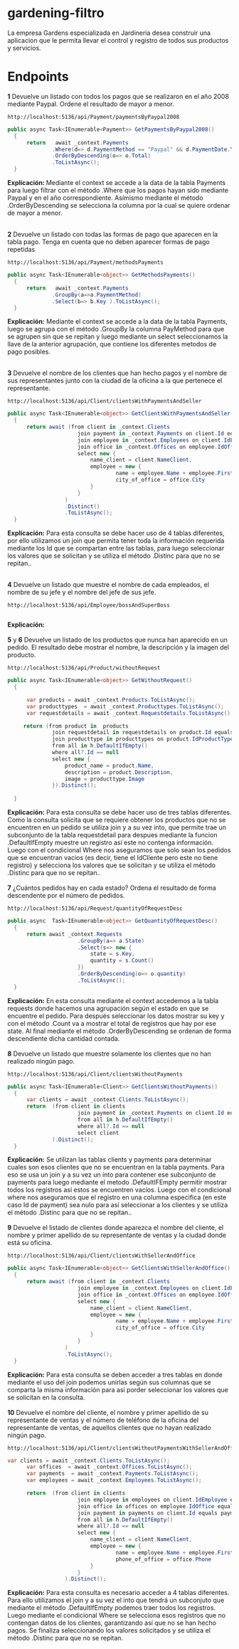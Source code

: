 # gardening-filtro
La empresa Gardens especializada en Jardineria desea construir una aplicacion que le permita llevar el control
y registro de todos sus productos y servicios.

# Endpoints
<b>1</b> Devuelve un listado con todos los pagos que se realizaron en el año 2008 mediante Paypal. Ordene el resultado de mayor a menor.
  ```
  http://localhost:5136/api/Payment/paymentsByPaypal2008
  ```
  ```c#
  public async Task<IEnumerable<Payment>> GetPaymentsByPaypal2008()
    {
        return   await _context.Payments
                .Where(d=> d.PaymentMethod == "Paypal" && d.PaymentDate.Year.Equals(2008))
                .OrderByDescending(o=> o.Total)
                .ToListAsync();
    }
  ```
<b>Explicación: </b>Mediante el context se accede a la data de la tabla Payments para luego filtrar con el método .Where que los pagos hayan sido mediante Paypal y en el año correspondiente. Asímismo mediante el método .OrderByDescending se selecciona la columna por la cual se quiere ordenar de mayor a menor.<br><br>

<b>2</b> Devuelve un listado con todas las formas de pago que aparecen en la tabla pago. Tenga en cuenta que no deben aparecer formas de pago repetidas
  ```
  http://localhost:5136/api/Payment/methodsPayments
  ```
  ```c#
  public async Task<IEnumerable<object>> GetMethodsPayments()
    {
        return   await _context.Payments
                .GroupBy(a=>a.PaymentMethod)
                .Select(b=> b.Key ).ToListAsync();
    }
  ```
  <b>Explicación:</b> Mediante el context se accede a la data de la tabla Payments, luego se agrupa con el método .GroupBy la columna PayMethod para que se agrupen sin que se repitan y luego mediante un select seleccionamos la llave de la anterior agrupación, que contiene los diferentes metodos de pago posibles.
  <br><br>

<b>3</b> Devuelve el nombre de los clientes que han hecho pagos y el nombre de sus representantes junto con la ciudad de la oficina a la que pertenece el representante.
  ```
  http://localhost:5136/api/Client/clientsWithPaymentsAndSeller
  ```
  ```c#
  public async Task<IEnumerable<object>> GetClientsWithPaymentsAndSeller()
    {
        return await (from client in _context.Clients
                        join payment in _context.Payments on client.Id equals payment.IdClient
                        join employee in _context.Employees on client.IdEmployee equals employee.Id
                        join office in _context.Offices on employee.IdOffice equals office.Id   
                        select new {
                            name_client = client.NameClient,
                            employee = new {
                                    name = employee.Name + employee.FirstSurname,
                                    city_of_office = office.City
                            }
                        }
                    )
                    .Distinct()
                    .ToListAsync();
    }
  ```
  <b>Explicación:</b> Para esta consulta se debe hacer uso de 4 tablas diferentes, por ello utilizamos un join que permita tener toda la información requerida mediante los Id que se compartan entre las tablas, para luego seleccionar los valores que se solicitan y se utiliza el método .Distinc para que no se repitan..
  <br><br>
  
<b>4</b> Devuelve un listado que muestre el nombre de cada empleados, el nombre de su jefe y el nombre del jefe de sus jefe.
  ```
  http://localhost:5136/api/Employee/bossAndSuperBoss
  ```
  ```

  ```
  <b>Explicación:</b>
  <br><br>
<b>5</b> y <b>6</b> Devuelve un listado de los productos que nunca han aparecido en un pedido. El resultado debe mostrar el nombre, la descripción y la imagen del producto.
  ```
  http://localhost:5136/api/Product/withoutRequest
  ```
  ```c#
  public async Task<IEnumerable<object>> GetWithoutRequest()
    {

        var products = await _context.Products.ToListAsync();
        var producttypes  = await _context.Producttypes.ToListAsync();
        var requestdetails = await _context.Requestdetails.ToListAsync();

       return (from product in  products
                join requestdetail in requestdetails on product.Id equals requestdetail.IdProduct into h
                join producttype in producttypes on product.IdProductType equals producttype.Id
                from all in h.DefaultIfEmpty()
                where all?.Id == null
                select new {
                    product_name = product.Name,
                    description = product.Description,
                    image = producttype.Image
                }).Distinct();
                            
    }
  ```
  <b>Explicación:</b> Para esta consulta se debe hacer uso de tres tablas diferentes. Como la consulta solicita que se requiere obtener los productos que no se encuentren en un pedido se utiliza join y a su vez into, que permite trae un subconjunto de la tabla requestdetail para despues mediante la funcion .DefaultIfEmpty muestre un registro así este no contenga información. Luego con el condicional Where nos aseguramos que solo sean los pedidos que se encuentran vacios (es decir, tiene el IdCliente pero este no tiene registro) y selecciona los valores que se solicitan y se utiliza el método .Distinc para que no se repitan..
  <br><br>
<b>7</b> ¿Cuántos pedidos hay en cada estado? Ordena el resultado de forma descendente por el número de pedidos.
   ```
   http://localhost:5136/api/Request/quantityOfRequestDesc
   ```
  ```c#
  public async  Task<IEnumerable<object>> GetQuantityOfRequestDesc()
    {
        return await _context.Requests
                        .GroupBy(a=> a.State)
                        .Select(s=> new {
                            state = s.Key,
                            quantity = s.Count()
                        })
                        .OrderByDescending(o=> o.quantity)
                        .ToListAsync();
    }
  ```
  <b>Explicación:</b> En esta consulta mediante el context accedemos a la tabla requests donde hacemos una agrupación según el estado en que se encuentre el pedido. Para después seleccionar los datos mostrar su key y con el método .Count va a mostrar el total de registros que hay por ese state. Al final mediante el método .OrderByDescending se ordenan de forma descendiente dicha cantidad contada.
  <br><br>
<b>8</b> Devuelve un listado que muestre solamente los clientes que no han realizado ningún pago.
  ```
  http://localhost:5136/api/Client/clientsWithoutPayments
  ```
  ```c#
  public async Task<IEnumerable<Client>> GetClientsWithoutPayments()
    {
        var clients = await _context.Clients.ToListAsync();
        return  (from client in clients
                        join payment in _context.Payments on client.Id equals payment.IdClient into h
                        from all in h.DefaultIfEmpty()
                        where all?.Id == null
                        select client
                ).Distinct();
    }
  ```
  <b>Explicación:</b> Se utilizan las tablas clients y payments para determinar cuales son esos clientes que no se encuentran en la tabla payments. Para eso se usa un join y a su vez un into para contener ese subconjunto de payments para luego mediante el metodo .DefaultIFEmpty permitir mostrar todos los registros así estos se encuentren vacíos. Luego con el condicional where nos aseguramos que el registro en una columna especifica (en este caso Id de payment) sea nulo para así seleccionar a los clientes y se utiliza el método .Distinc para que no se repitan..
  <br><br>
<b>9</b> Devuelve el listado de clientes donde aparezca el nombre del cliente, el nombre y primer apellido de su representante de ventas y la ciudad donde está su oficina.
  ```
  http://localhost:5136/api/Client/clientsWithSellerAndOffice
  ```
  ```c#
  public async Task<IEnumerable<object>> GetClientsWithSellerAndOffice()
    {
        return await (from client in _context.Clients
                        join employee in _context.Employees on client.IdEmployee equals employee.Id
                        join office in _context.Offices on employee.IdOffice equals office.Id   
                        select new {
                            name_client = client.NameClient,
                            employee = new {
                                    name = employee.Name + employee.FirstSurname,
                                    city_of_office = office.City
                            }
                        }
                    )
                    .ToListAsync();
    }
  ```
  <b>Explicación:</b> Para esta consulta se deben acceder a tres tablas en donde mediante el uso del join podemos unirlas según sus columnas que se comparta la misma información para así porder seleccionar los valores que se solicitan en la consulta.
  <br><br>
<b>10</b> Devuelve el nombre del cliente, el nombre y primer apellido de su representante de ventas y el número de teléfono de la oficina del representante de ventas, de aquellos clientes que no hayan realizado ningún pago.
  ```
  http://localhost:5136/api/Client/clientsWithoutPaymentsWithSellerAndOffice
  ```
  ```c#
  var clients = await _context.Clients.ToListAsync();
        var offices  = await _context.Offices.ToListAsync();
        var payments  = await _context.Payments.ToListAsync();
        var employees = await _context.Employees.ToListAsync();

        return  (from client in clients
                        join employee in employees on client.IdEmployee equals employee.Id
                        join office in offices on employee.IdOffice equals office.Id
                        join payment in payments on client.Id equals payment.IdClient into h
                        from all in h.DefaultIfEmpty()
                        where all?.Id == null   
                        select new {
                            name_client = client.NameClient,
                            employee = new {
                                    name = employee.Name + employee.FirstSurname,
                                    phone_of_office = office.Phone
                            }
                        }
                    ).Distinct();
  ```
  <b>Explicación:</b> Para esta consulta es necesario acceder a 4 tablas diferentes. Para ello utilizamos el join y a su vez el into que tendrá un subconjuto que mediante el método .DefaultIfEmpty podemos traer todos los registros. Luego mediante el condicional Where se selecciona esos registros que no contengan datos de los clientes, garantizando así que no se han hecho pagos. Se finaliza seleccionando los valores solicitados y se utiliza el método .Distinc para que no se repitan.
  <br><br>
